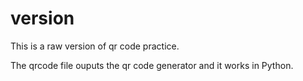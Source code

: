 # version
This is a raw version of qr code practice.

The qrcode file ouputs the qr code generator and it works in Python.
